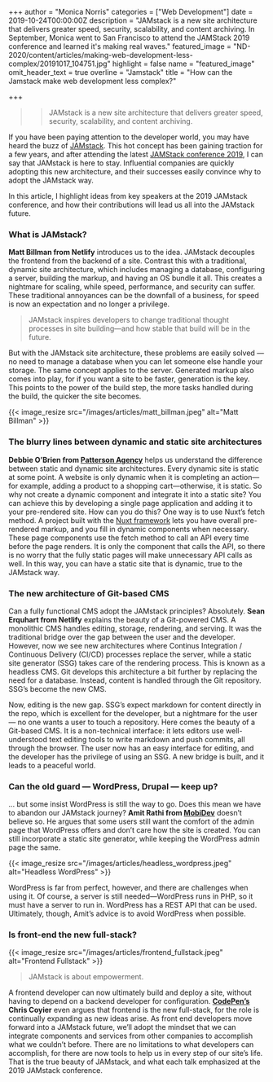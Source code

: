 +++
author = "Monica Norris"
categories = ["Web Development"]
date = 2019-10-24T00:00:00Z
description = "JAMstack is a new site architecture that delivers greater speed, security, scalability, and content archiving. In September, Monica went to San Francisco to attend the JAMStack 2019 conference and learned it's making real waves."
featured_image = "ND-2020/content/articles/making-web-development-less-complex/20191017_104751.jpg"
highlight = false
name = "featured_image"
omit_header_text = true
overline = "Jamstack"
title = "How can the Jamstack make web development less complex?"

+++
>> JAMstack is a new site architecture that delivers greater speed, security, scalability, and content archiving.


  If you have been paying attention to the developer world, you may have heard the buzz of [JAMstack](https://www.jamstack.org). This hot concept has been gaining traction for a few years, and after attending the latest [JAMStack conference 2019](https://jamstackconf.com/sf/), I can say that JAMstack is here to stay. Influential companies are quickly adopting this new architecture, and their successes easily convince why to adopt the JAMstack way.

  In this article, I highlight ideas from key speakers at the 2019 JAMstack conference, and how their contributions will lead us all into the JAMstack future.


### What is JAMstack?

   __Matt Billman from Netlify__ introduces us to the idea. JAMstack decouples the frontend from the backend of a site. Contrast this with a traditional, dynamic site architecture, which includes managing a database, configuring a server, building the markup, and having an OS bundle it all. This creates a nightmare for scaling, while speed, performance, and security can suffer. These traditional annoyances can be the downfall of a business, for speed is now an expectation and no longer a privilege.

   > JAMstack inspires developers to change traditional thought processes in site building—and how stable that build will be in the future.


   But with the JAMstack site architecture, these problems are easily solved — no need to manage a database when you can let someone else handle your storage. The same concept applies to the server. Generated markup also comes into play, for if you want a site to be faster, generation is the key. This points to the power of the build step, the more tasks handled during the build, the quicker the site becomes.


{{< image_resize  src="/images/articles/matt_billman.jpeg" alt="Matt Billman" >}}


### The blurry lines between dynamic and static site architectures

  __Debbie O’Brien from [Patterson Agency](https://www.patterson.agency/)__ helps us understand the difference between static and dynamic site architectures. Every dynamic site is static at some point. A website is only dynamic when it is completing an action—for example, adding a product to a shopping cart—otherwise, it is static. So why not create a dynamic component and integrate it into a static site? You can achieve this by developing a single page application and adding it to your pre-rendered site. How can you do this? One way is to use Nuxt’s fetch method. A project built with the [Nuxt framework](https://nuxtjs.org/) lets you have overall pre-rendered markup, and you fill in dynamic components when necessary. These page components use the fetch method to call an API every time before the page renders. It is only the component that calls the API, so there is no worry that the fully static pages will make unnecessary API calls as well. In this way, you can have a static site that is dynamic, true to the JAMstack way.

### The new architecture of Git-based CMS

  Can a fully functional CMS adopt the JAMstack principles? Absolutely. __Sean Erquhart from Netlify__ explains the beauty of a Git-powered CMS. A monolithic CMS handles editing, storage, rendering, and serving. It was the traditional bridge over the gap between the user and the developer. However, now we see new architectures where Continus Integration / Continuous Delivery (CI/CD) processes replace the server, while a static site generator (SSG) takes care of the rendering process. This is known as a headless CMS. Git develops this architecture a bit further by replacing the need for a database. Instead, content is handled through the Git repository. SSG’s become the new CMS.

  Now, editing is the new gap. SSG’s expect markdown for content directly in the repo, which is excellent for the developer, but a nightmare for the user — no one wants a user to touch a repository. Here comes the beauty of a Git-based CMS. It is a non-technical interface: it lets editors use well-understood text editing tools to write markdown and push commits, all through the browser. The user now has an easy interface for editing, and the developer has the privilege of using an SSG. A new bridge is built, and it leads to a peaceful world.

### Can the old guard — WordPress, Drupal — keep up?

  … but some insist WordPress is still the way to go. Does this mean we have to abandon our JAMstack journey? __Amit Rathi from [MobiDev](https://mobidev.biz/)__ doesn’t believe so. He argues that some users still  want the comfort of the admin page that WordPress offers and don’t care how the site is created. You can still incorporate a static site generator, while keeping the WordPress admin page the same.

  {{< image_resize  src="/images/articles/headless_wordpress.jpeg" alt="Headless WordPress" >}}


  WordPress is far from perfect, however, and there are challenges when using it. Of course, a server is still needed—WordPress runs in PHP, so it must have a server to run in. WordPress has a REST API that can be used. Ultimately, though, Amit’s advice is to avoid WordPress when possible.


### Is front-end the new full-stack?

{{< image_resize  src="/images/articles/frontend_fullstack.jpeg" alt="Frontend Fullstack" >}}



   > JAMstack is about empowerment.

A frontend developer can now ultimately build and deploy a site, without having to depend on a backend developer for configuration. __[CodePen’s](https://codepen.io/) Chris Coyier__ even argues that frontend is the new full-stack, for the role is continually expanding as new ideas arise. As front end developers move forward into a JAMstack future, we’ll adopt the mindset that we can integrate components and services from other companies to accomplish what we couldn’t before. There are no limitations to what developers can accomplish, for there are now tools to help us in every step of our site’s life. That is the true beauty of JAMstack, and what each talk emphasized at the 2019 JAMstack conference.
